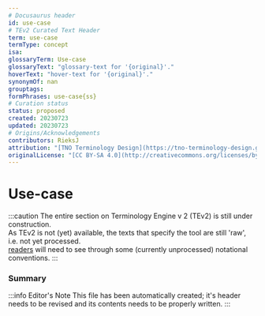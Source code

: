 ```yaml
---
# Docusaurus header
id: use-case
# TEv2 Curated Text Header
term: use-case
termType: concept
isa:
glossaryTerm: Use-case
glossaryText: "glossary-text for '{original}'."
hoverText: "hover-text for '{original}'."
synonymOf: nan
grouptags:
formPhrases: use-case{ss}
# Curation status
status: proposed
created: 20230723
updated: 20230723
# Origins/Acknowledgements
contributors: RieksJ
attribution: "[TNO Terminology Design](https://tno-terminology-design.github.io/tev2-specifications/docs/tev2)"
originalLicense: "[CC BY-SA 4.0](http://creativecommons.org/licenses/by-sa/4.0/?ref=chooser-v1)"
---
```


# Use-case

:::caution
The entire section on Terminology Engine v 2 (TEv2) is still under construction.<br/>
As TEv2 is not (yet) available, the texts that specify the tool are still 'raw', i.e. not yet processed.<br/>[readers](@) will need to see through some (currently unprocessed) notational conventions.
:::

### Summary

:::info Editor's Note
This file has been automatically created; it's header needs to be revised and its contents needs to be properly written.
:::
